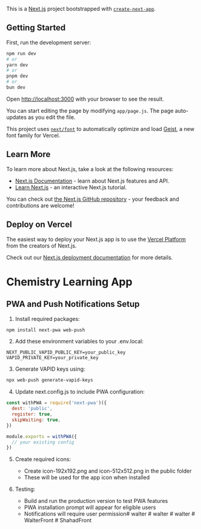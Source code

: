 This is a [Next.js](https://nextjs.org) project bootstrapped with [`create-next-app`](https://github.com/vercel/next.js/tree/canary/packages/create-next-app).

## Getting Started

First, run the development server:

```bash
npm run dev
# or
yarn dev
# or
pnpm dev
# or
bun dev
```

Open [http://localhost:3000](http://localhost:3000) with your browser to see the result.

You can start editing the page by modifying `app/page.js`. The page auto-updates as you edit the file.

This project uses [`next/font`](https://nextjs.org/docs/app/building-your-application/optimizing/fonts) to automatically optimize and load [Geist](https://vercel.com/font), a new font family for Vercel.

## Learn More

To learn more about Next.js, take a look at the following resources:

- [Next.js Documentation](https://nextjs.org/docs) - learn about Next.js features and API.
- [Learn Next.js](https://nextjs.org/learn) - an interactive Next.js tutorial.

You can check out [the Next.js GitHub repository](https://github.com/vercel/next.js) - your feedback and contributions are welcome!

## Deploy on Vercel

The easiest way to deploy your Next.js app is to use the [Vercel Platform](https://vercel.com/new?utm_medium=default-template&filter=next.js&utm_source=create-next-app&utm_campaign=create-next-app-readme) from the creators of Next.js.

Check out our [Next.js deployment documentation](https://nextjs.org/docs/app/building-your-application/deploying) for more details.

# Chemistry Learning App

## PWA and Push Notifications Setup

1. Install required packages:
```bash
npm install next-pwa web-push
```

2. Add these environment variables to your .env.local:
```
NEXT_PUBLIC_VAPID_PUBLIC_KEY=your_public_key
VAPID_PRIVATE_KEY=your_private_key
```

3. Generate VAPID keys using:
```bash
npx web-push generate-vapid-keys
```

4. Update next.config.js to include PWA configuration:
```javascript
const withPWA = require('next-pwa')({
  dest: 'public',
  register: true,
  skipWaiting: true,
})

module.exports = withPWA({
  // your existing config
})
```

5. Create required icons:
   - Create icon-192x192.png and icon-512x512.png in the public folder
   - These will be used for the app icon when installed

6. Testing:
   - Build and run the production version to test PWA features
   - PWA installation prompt will appear for eligible users
   - Notifications will require user permission#   w a l t e r  
 #   w a l t e r  
 #   w a l t e r  
 #   W a l t e r F r o n t  
 #   S h a h a d F r o n t  
 